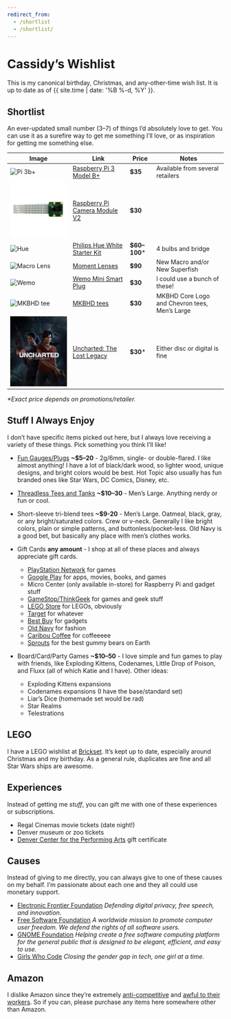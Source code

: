 ```yaml
---
redirect_from:
  - /shortlist
  - /shortlist/
---
```

# Cassidy’s Wishlist

This is my canonical birthday, Christmas, and any-other-time wish list. It is
up to date as of {{ site.time | date: '%B %-d, %Y' }}.


## Shortlist

An ever-updated small number (3–7) of things I’d absolutely love to get. You can use it as a surefire way to get me something I’ll love, or as inspiration for getting me something else.

| Image                                        | Link                                                                                                                     | Price         | Notes                                         |
|----------------------------------------------|--------------------------------------------------------------------------------------------------------------------------|---------------|-----------------------------------------------|
| ![Pi 3b+](/images/pi3b.jpg)                  | [Raspberry Pi 3 Model B+](https://www.raspberrypi.org/products/raspberry-pi-3-model-b-plus/)                             | **$35**       | Available from several retailers              |
| ![Pi Camera](/images/pi-camera.jpg)          | [Raspberry Pi Camera Module V2](http://www.microcenter.com/product/465935/Raspberry_Pi_Camera_Module_V2?src=raspberrypi) | **$30**       |                                               |
| ![Hue](/images/hue.jpg)                      | [Philips Hue White Starter Kit](http://www2.meethue.com/en-us/p/hue-white-starter-kit-e26/46677472009)                   | **$60–100**\* | 4 bulbs and bridge                            |
| ![Macro Lens](/images/moment-macro-lens.jpg) | [Moment Lenses](https://www.shopmoment.com/shop/categories/all/devices/pixel)                                            | **$90**       | New Macro and/or New Superfish                |
| ![Wemo](/images/wemo-plug.jpg)               | [Wemo Mini Smart Plug](https://www.belkin.com/us/F7C063-Belkin/p/P-F7C063)                                               | **$30**       | I could use a bunch of these!                 |
| ![MKBHD tee](/images/mkbhd-tee.jpg)          | [MKBHD tees](http://shop.mkbhd.com)                                                                                      | **$30**       | MKBHD Core Logo and Chevron tees, Men’s Large |
| ![Uncharted](/images/uncharted-ll.jpg)       | [Uncharted: The Lost Legacy](https://www.playstation.com/en-us/games/uncharted-the-lost-legacy-ps4/)                     | **$30**\*     | Either disc or digital is fine                |

_\*Exact price depends on promotions/retailer._

## Stuff I Always Enjoy

I don’t have specific items picked out here, but I always love receiving a variety of these things. Pick something you think I’ll like!

* [Fun Gauges/Plugs](https://arcticbuffalo.com/collections/2g-6mm-filter) **~$5–20** - 2g/6mm, single- or double-flared. I like almost anything! I have a lot of black/dark wood, so lighter wood, unique designs, and bright colors would be best. Hot Topic also usually has fun branded ones like Star Wars, DC Comics, Disney, etc.

* [Threadless Tees and Tanks](https://threadless.com) **~$10–30** - Men’s Large. Anything nerdy or fun or cool.

* Short-sleeve tri-blend tees **~$9-20** - Men’s Large. Oatmeal, black, gray, or any bright/saturated colors. Crew or v-neck. Generally I like bright colors, plain or simple patterns, and buttonless/pocket-less. Old Navy is a good bet, but basically any place with men’s clothes works.

* Gift Cards **any amount** - I shop at all of these places and always appreciate gift cards.

  * [PlayStation Network](https://www.playstation.com/en-us/explore/playstationnetwork/psn-cards/) for games
  * [Google Play](https://play.google.com/intl/en_us/about/giftcards/) for apps, movies, books, and games
  * Micro Center (only available in-store) for Raspberry Pi and gadget stuff
  * [GameStop/ThinkGeek](https://www.gamestop.com/gift-cards) for games and geek stuff
  * [LEGO Store](https://shop.lego.com/en-US/Give-Gift-Card) for LEGOs, obviously
  * [Target](https://www.target.com/c/target-giftcards/all-occasions/-/N-5xsxtZ5rxa0) for whatever
  * [Best Buy](https://www.bestbuy.com/site/electronics/gift-cards/cat09000.c?id=cat09000#/) for gadgets
  * [Old Navy](http://oldnavy.gap.com/customerService/info.do?cid=35433) for fashion
  * [Caribou Coffee](https://shared.caribouperks.com/giftcard/) for coffeeeee
  * [Sprouts](https://www.sprouts.com/giftcards) for the best gummy bears on Earth

* Board/Card/Party Games **~$10–50** - I love simple and fun games to play with friends, like Exploding Kittens, Codenames, Little Drop of Poison, and Fluxx (all of which Katie and I have). Other ideas:
  * Exploding Kittens expansions
  * Codenames expansions (I have the base/standard set)
  * Liar’s Dice (homemade set would be rad)
  * Star Realms
  * Telestrations


## LEGO

I have a LEGO wishlist at [Brickset](http://brickset.com/sets/wantedby-cassidyjames). It’s kept up to date, especially around Christmas and my birthday. As a general rule, duplicates are fine and all Star Wars ships are awesome.


## Experiences

Instead of getting me _stuff_, you can gift me with one of these experiences or subscriptions.

* Regal Cinemas movie tickets (date night!)
* Denver museum or zoo tickets
* [Denver Center for the Performing Arts](https://denvercenter.org) gift certificate


## Causes

Instead of giving to me directly, you can always give to one of these causes on my behalf. I’m passionate about each one and they all could use monetary support.

* [Electronic Frontier Foundation](https://www.eff.org/) _Defending digital privacy, free speech, and innovation._
* [Free Software Foundation](http://www.fsf.org/) _A worldwide mission to promote computer user freedom. We defend the rights of all software users._
* [GNOME Foundation](https://www.gnome.org/support-gnome/donate/) _Helping create a free software computing platform for the general public that is designed to be elegant, efficient, and easy to use._
* [Girls Who Code](https://girlswhocode.com/) _Closing the gender gap in tech, one girl at a time._


## Amazon

I dislike Amazon since they’re extremely [anti-competitive](https://www.yalelawjournal.org/note/amazons-antitrust-paradox) and [awful to their workers](https://gizmodo.com/reminder-amazon-treats-its-employees-like-shit-1792642652). So if you can, please purchase any items here somewhere other than Amazon.

